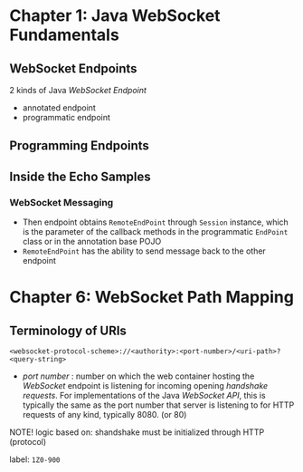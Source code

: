 # Chapter 1: Java WebSocket Fundamentals
## WebSocket Endpoints
2 kinds of Java *WebSocket Endpoint*

* annotated endpoint
* programmatic endpoint
## Programming Endpoints
## Inside the Echo Samples
### WebSocket Messaging
 * Then endpoint obtains `RemoteEndPoint` through `Session` instance, which is the parameter of the callback methods in the programmatic `EndPoint` class or in the annotation base POJO
 * `RemoteEndPoint` has the ability to send message back to the other endpoint

# Chapter 6: WebSocket Path Mapping
## Terminology of URIs
`<websocket-protocol-scheme>://<authority>:<port-number>/<uri-path>?<query-string>`

* *port number* : number on which the web container hosting the *WebSocket* endpoint is listening for incoming opening *handshake requests*. For implementations of the Java *WebSocket API*, this is typically the same as the port number that server is listening to for HTTP requests of any kind, typically 8080. (or 80)

NOTE! logic based on: shandshake must be initialized through HTTP (protocol)

label: `1Z0-900`

